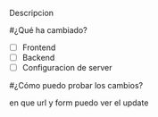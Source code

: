 Descripcion

#¿Qué ha cambiado?

- [ ] Frontend
- [ ] Backend
- [ ] Configuracion de server

#¿Cómo puedo probar los cambios?

en que url y form puedo ver el update
